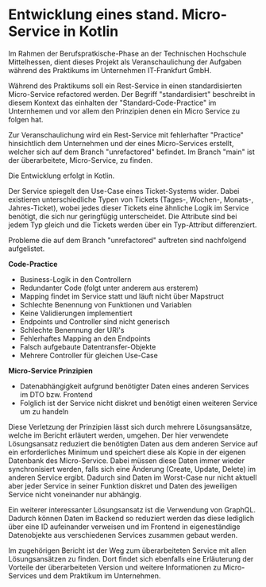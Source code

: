 # Entwicklung eines stand. Micro-Service in Kotlin
Im Rahmen der Berufspratkische-Phase an der Technischen Hochschule Mittelhessen, dient dieses Projekt
als Veranschaulichung der Aufgaben während des Praktikums im Unternehmen IT-Frankfurt GmbH.

Während des Praktikums soll ein Rest-Service in einen standardisierten Micro-Service refactored werden.
Der Begriff "standardisiert" beschreibt in diesem Kontext das einhalten der "Standard-Code-Practice" im Unternhemen
und vor allem den Prinzipien denen ein Micro Service zu folgen hat.

Zur Veranschaulichung wird ein Rest-Service mit fehlerhafter "Practice" hinsichtlich dem Unternehmen und
der eines Micro-Services erstellt, welcher sich auf dem Branch "unrefactored" befindet.
Im Branch "main" ist der überarbeitete, Micro-Service, zu finden.

Die Entwicklung erfolgt in Kotlin.

Der Service spiegelt den Use-Case eines Ticket-Systems wider. Dabei existieren unterschiedliche
Typen von Tickets (Tages-, Wochen-, Monats-, Jahres-Ticket), wobei jedes dieser Tickets eine ähnliche Logik
im Service benötigt, die sich nur geringfügig unterscheidet. Die Attribute sind bei jedem Typ gleich und die Tickets
werden über ein Typ-Attribut differenziert.

Probleme die auf dem Branch "unrefactored" auftreten sind nachfolgend aufgelistet.

**Code-Practice**

- Business-Logik in den Controllern
- Redundanter Code (folgt unter anderem aus ersterem)
- Mapping findet im Service statt und läuft nicht über Mapstruct
- Schlechte Benennung von Funktionen und Variablen
- Keine Validierungen implementiert
- Endpoints und Controller sind nicht generisch
- Schlechte Benennung der URI's
- Fehlerhaftes Mapping an den Endpoints
- Falsch aufgebaute Datentransfer-Objekte
- Mehrere Controller für gleichen Use-Case

**Micro-Service Prinzipien**

- Datenabhängigkeit aufgrund benötigter Daten eines anderen Services im DTO bzw. Frontend
- Folglich ist der Service nicht diskret und benötigt einen weiteren Service um zu handeln

Diese Verletzung der Prinzipien lässt sich durch mehrere Lösungsansätze, welche im Bericht
erläutert werden, umgehen. Der hier verwendete Lösungsansatz reduziert die benötigten Daten aus
dem anderen Service auf ein erforderliches Minimum und speichert diese als Kopie in der eigenen Datenbank
des Micro-Service. Dabei müssen diese Daten immer wieder synchronisiert werden, falls sich eine Änderung
(Create, Update, Delete) im anderen Service ergibt. Dadurch sind Daten im Worst-Case nur nicht aktuell aber jeder
Service in seiner Funktion diskret und Daten des jeweiligen Service nicht voneinander nur abhängig.

Ein weiterer interessanter Lösungsansatz ist die Verwendung von GraphQL. Dadurch können Daten im Backend
so reduziert werden das diese lediglich über eine ID aufeinander verweisen und im Frontend in eigeneständige 
Datenobjekte aus verschiedenen Services zusammen gebaut werden.

Im zugehörigen Bericht ist der Weg zum überarbeiteten Service mit allen
Lösungsansätzen zu finden. Dort findet sich ebenfalls eine Erläuterung der Vorteile
der überarbeiteten Version und weitere Informationen zu Micro-Services und dem
Praktikum im Unternehmen.
